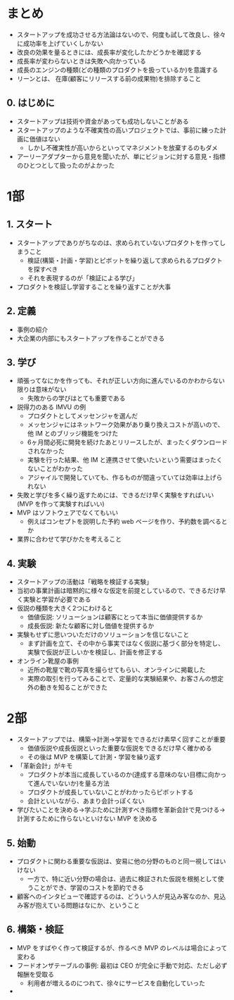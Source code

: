 # まとめ
- スタートアップを成功させる方法論はないので、何度も試して改良し、徐々に成功率を上げていくしかない
- 改良の効果を量るときには、成長率が変化したかどうかを確認する
- 成長率が変わらないときは失敗へ向かっている
- 成長のエンジンの種類(どの種類のプロダクトを扱っているか)を意識する
- リーンとは、 在庫(顧客にリリースする前の成果物)を排除すること

## 0. はじめに
- スタートアップは技術や資金があっても成功しないことがある
- スタートアップのような不確実性の高いプロジェクトでは、事前に練った計画に価値はない
    - しかし不確実性が高いからといってマネジメントを放棄するのもダメ
- アーリーアダプターから意見を聞いたが、単にビジョンに対する意見・指標のひとつとして扱ったのがよかった

# 1部
## 1. スタート
- スタートアップでありがちなのは、求められていないプロダクトを作ってしまうこと
    - 検証(構築・計画・学習)とピボットを繰り返して求められるプロダクトを探すべき
    - それを表現するのが「検証による学び」
- プロダクトを検証し学習することを繰り返すことが大事

## 2. 定義
- 事例の紹介
- 大企業の内部にもスタートアップを作ることができる

## 3. 学び
- 頑張ってなにかを作っても、それが正しい方向に進んでいるのかわからない限りは意味がない
    - 失敗からの学びはとても重要である
- 説得力のある IMVU の例
    - プロダクトとしてメッセンジャを選んだ
    - メッセンジャにはネットワーク効果があり乗り換えコストが高いので、他 IM とのブリッジ機能をつけた
    - 6ヶ月間必死に開発を続けたあとリリースしたが、まったくダウンロードされなかった
    - 実験を行った結果、他 IM と連携させて使いたいという需要はまったくないことがわかった
    - アジャイルで開発していても、作るものが間違っていては効率は上げられない
- 失敗と学びを多く繰り返すためには、できるだけ早く実験をすればいい(MVP を作って実験すればいい)
- MVP はソフトウェアでなくてもいい
    - 例えばコンセプトを説明した予約 web ページを作り、予約数を調べるとか
- 業界に合わせて学びかたを考えること

## 4. 実験
- スタートアップの活動は「戦略を検証する実験」
- 当初の事業計画は暗黙的に様々な仮定を前提としているので、できるだけ早く実験と学習が必要である
- 仮説の種類を大きく2つにわけると
    - 価値仮説: ソリューションは顧客にとって本当に価値提供するか
    - 成長仮説: 新たな顧客に対し価値を提供するか
- 実験もせずに思いついただけのソリューションを信じないこと
    - まず計画を立て、その中から事実ではなく仮説に基づく部分を特定し、実験で仮説が正しいかを検証し、計画を修正する
- オンライン靴屋の事例
    - 近所の靴屋で靴の写真を撮らせてもらい、オンラインに掲載した
    - 実際の取引を行ってみることで、定量的な実験結果や、お客さんの想定外の動きを知ることができた

# 2部
- スタートアップでは、構築→計測→学習をできるだけ素早く回すことが重要
    - 価値仮説や成長仮説といった重要な仮説をできるだけ早く確かめる
    - その後は MVP を構築して計測・学習を繰り返す
- 「革新会計」がキモ
    - プロダクトが本当に成長しているのか(達成する意味のない目標に向かって進んでいないか)を量る方法
    - プロダクトが成長していないことがわかったらピボットする
    - 会計といいながら、あまり会計っぽくない
- 学びたいことを決める→学ぶために計測すべき指標を革新会計で見つける→計測するために作らないといけない MVP を決める

## 5. 始動
- プロダクトに関わる重要な仮説は、安易に他の分野のものと同一視してはいけない
    - 一方で、特に近い分野の場合は、過去に検証された仮説を根拠として使うことができ、学習のコストを節約できる
- 顧客へのインタビューで確認するのは、どういう人が見込み客なのか、見込み客が抱えている問題はなにか、ということ

## 6. 構築・検証
- MVP をすばやく作って検証するが、作るべき MVP のレベルは場合によって変わる
- フードオンザテーブルの事例: 最初は CEO が完全に手動で対応、ただし必ず報酬を受取る
    - 利用者が増えるのにつれて、徐々にサービスを自動化していった
- 
